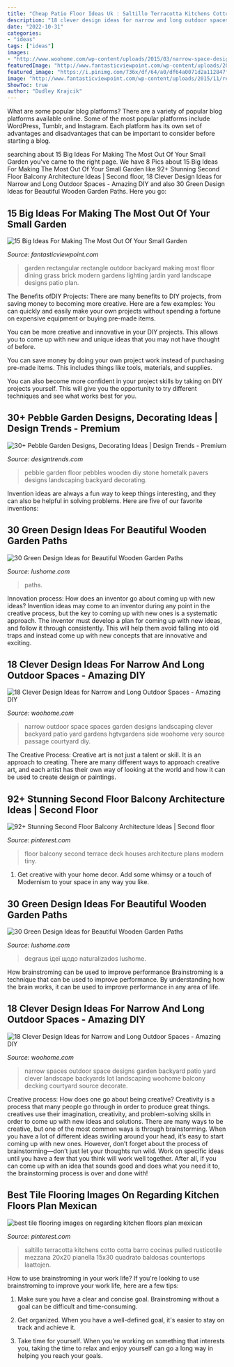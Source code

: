 ```yaml
---
title: "Cheap Patio Floor Ideas Uk : Saltillo Terracotta Kitchens Cotto Cotta Barro Cocinas Pulled Rusticotile Mezzana 20x20 Pianella 15x30 Quadrato Baldosas Countertops Laattojen"
description: "18 clever design ideas for narrow and long outdoor spaces"
date: "2022-10-31"
categories:
- "ideas"
tags: ["ideas"]
images:
- "http://www.woohome.com/wp-content/uploads/2015/03/narrow-space-designs-woohome-10.jpg"
featuredImage: "http://www.fantasticviewpoint.com/wp-content/uploads/2015/11/rectangular-garden-design-outdoor-dining-room-wooden-rectangle-table-metal-dining-chairs-white-floor-color-large-wet-green-grass-brick-hedges-1024x683-1024x683-634x423.jpg"
featured_image: "https://i.pinimg.com/736x/df/64/a0/df64a0071d2a112847f03097b753a088.jpg"
image: "http://www.fantasticviewpoint.com/wp-content/uploads/2015/11/rectangular-garden-design-outdoor-dining-room-wooden-rectangle-table-metal-dining-chairs-white-floor-color-large-wet-green-grass-brick-hedges-1024x683-1024x683-634x423.jpg"
ShowToc: true
author: "Dudley Krajcik"
---
```



What are some popular blog platforms?
There are a variety of popular blog platforms available online. Some of the most popular platforms include WordPress, Tumblr, and Instagram. Each platform has its own set of advantages and disadvantages that can be important to consider before starting a blog.

	

		
searching about 15 Big Ideas For Making The Most Out Of Your Small Garden you've came to the right page. We have 8 Pics about 15 Big Ideas For Making The Most Out Of Your Small Garden like 92+ Stunning Second Floor Balcony Architecture Ideas | Second floor, 18 Clever Design Ideas for Narrow and Long Outdoor Spaces - Amazing DIY and also 30 Green Design Ideas for Beautiful Wooden Garden Paths. Here you go:
		
    
## 15 Big Ideas For Making The Most Out Of Your Small Garden

<img loading=lazy src="http://www.fantasticviewpoint.com/wp-content/uploads/2015/11/rectangular-garden-design-outdoor-dining-room-wooden-rectangle-table-metal-dining-chairs-white-floor-color-large-wet-green-grass-brick-hedges-1024x683-1024x683-634x423.jpg" onerror="this.onerror=null;this.src='https://tse2.mm.bing.net/th?id=OIP.9eZBYWjpg04eUq3ADW4VDAHaE8&amp;pid=15.1';" alt="15 Big Ideas For Making The Most Out Of Your Small Garden">

_Source: fantasticviewpoint.com_

>garden rectangular rectangle outdoor backyard making most floor dining grass brick modern gardens lighting jardin yard landscape designs patio plan. 

	

The Benefits ofDIY Projects:
There are many benefits to DIY projects, from saving money to becoming more creative. Here are a few examples: 
You can quickly and easily make your own projects without spending a fortune on expensive equipment or buying pre-made items. 

You can be more creative and innovative in your DIY projects. This allows you to come up with new and unique ideas that you may not have thought of before. 

You can save money by doing your own project work instead of purchasing pre-made items. This includes things like tools, materials, and supplies. 

You can also become more confident in your project skills by taking on DIY projects yourself. This will give you the opportunity to try different techniques and see what works best for you.

    
## 30+ Pebble Garden Designs, Decorating Ideas | Design Trends - Premium

<img loading=lazy src="https://images.designtrends.com/wp-content/uploads/2016/01/29131303/16Wodden-Floor-Pebble-design.jpg" onerror="this.onerror=null;this.src='https://tse3.mm.bing.net/th?id=OIP.0wDwROfwu6XwDLFf1L-yNQHaKp&amp;pid=15.1';" alt="30+ Pebble Garden Designs, Decorating Ideas | Design Trends - Premium">

_Source: designtrends.com_

>pebble garden floor pebbles wooden diy stone hometalk pavers designs landscaping backyard decorating. 

	

Invention ideas are always a fun way to keep things interesting, and they can also be helpful in solving problems. Here are five of our favorite inventions: 

    
## 30 Green Design Ideas For Beautiful Wooden Garden Paths

<img loading=lazy src="http://www.lushome.com/wp-content/uploads/2014/10/wooden-garden-path-design-green-ideas-26.jpg" onerror="this.onerror=null;this.src='https://tse2.mm.bing.net/th?id=OIP.LUNRu0xq6E8TItBvgP_XNgAAAA&amp;pid=15.1';" alt="30 Green Design Ideas for Beautiful Wooden Garden Paths">

_Source: lushome.com_

>paths. 

	

Innovation process: How does an inventor go about coming up with new ideas?
Invention ideas may come to an inventor during any point in the creative process, but the key to coming up with new ones is a systematic approach. The inventor must develop a plan for coming up with new ideas, and follow it through consistently. This will help them avoid falling into old traps and instead come up with new concepts that are innovative and exciting.

    
## 18 Clever Design Ideas For Narrow And Long Outdoor Spaces - Amazing DIY

<img loading=lazy src="http://www.woohome.com/wp-content/uploads/2015/03/narrow-space-designs-woohome-8.jpg" onerror="this.onerror=null;this.src='https://tse3.mm.bing.net/th?id=OIP.RSPxXXXUFTm5fpBNhW7mdQHaJ4&amp;pid=15.1';" alt="18 Clever Design Ideas for Narrow and Long Outdoor Spaces - Amazing DIY">

_Source: woohome.com_

>narrow outdoor space spaces garden designs landscaping clever backyard patio yard gardens hgtvgardens side woohome very source passage courtyard diy. 

	

The Creative Process:
Creative art is not just a talent or skill. It is an approach to creating. There are many different ways to approach creative art, and each artist has their own way of looking at the world and how it can be used to create design or paintings.

    
## 92+ Stunning Second Floor Balcony Architecture Ideas | Second Floor

<img loading=lazy src="https://i.pinimg.com/736x/fb/24/a2/fb24a2b5dd0723e7938202afc8ccaeb3.jpg" onerror="this.onerror=null;this.src='https://tse2.mm.bing.net/th?id=OIP.z82PrcdJEZc1jJmcbSL_5AHaJ3&amp;pid=15.1';" alt="92+ Stunning Second Floor Balcony Architecture Ideas | Second floor">

_Source: pinterest.com_

>floor balcony second terrace deck houses architecture plans modern tiny. 

	

1. Get creative with your home decor. Add some whimsy or a touch of Modernism to your space in any way you like. 

    
## 30 Green Design Ideas For Beautiful Wooden Garden Paths

<img loading=lazy src="http://www.lushome.com/wp-content/uploads/2014/10/wooden-garden-path-design-green-ideas-22.jpg" onerror="this.onerror=null;this.src='https://tse4.mm.bing.net/th?id=OIP._r5_IzEiYMuOUCKc3U1N9QHaJ7&amp;pid=15.1';" alt="30 Green Design Ideas for Beautiful Wooden Garden Paths">

_Source: lushome.com_

>degraus ідеї щодо naturalizados lushome. 

	

How brainstroming can be used to improve performance
Brainstroming is a technique that can be used to improve performance. By understanding how the brain works, it can be used to improve performance in any area of life.

    
## 18 Clever Design Ideas For Narrow And Long Outdoor Spaces - Amazing DIY

<img loading=lazy src="http://www.woohome.com/wp-content/uploads/2015/03/narrow-space-designs-woohome-10.jpg" onerror="this.onerror=null;this.src='https://tse1.mm.bing.net/th?id=OIP.7sVdJGBmpnJ09np8Dl18egHaJ4&amp;pid=15.1';" alt="18 Clever Design Ideas for Narrow and Long Outdoor Spaces - Amazing DIY">

_Source: woohome.com_

>narrow spaces outdoor space designs garden backyard patio yard clever landscape backyards lot landscaping woohome balcony decking courtyard source decorate. 

	

Creative process: How does one go about being creative?
Creativity is a process that many people go through in order to produce great things. creatives use their imagination, creativity, and problem-solving skills in order to come up with new ideas and solutions. There are many ways to be creative, but one of the most common ways is through brainstorming. When you have a lot of different ideas swirling around your head, it’s easy to start coming up with new ones. However, don’t forget about the process of brainstorming—don’t just let your thoughts run wild. Work on specific ideas until you have a few that you think will work well together. After all, if you can come up with an idea that sounds good and does what you need it to, the brainstorming process is over and done with!

    
## Best Tile Flooring Images On Regarding Kitchen Floors Plan Mexican

<img loading=lazy src="https://i.pinimg.com/736x/df/64/a0/df64a0071d2a112847f03097b753a088.jpg" onerror="this.onerror=null;this.src='https://tse4.mm.bing.net/th?id=OIP.MtS-xNpJhTChrrENGXv3YAHaG5&amp;pid=15.1';" alt="best tile flooring images on regarding kitchen floors plan mexican">

_Source: pinterest.com_

>saltillo terracotta kitchens cotto cotta barro cocinas pulled rusticotile mezzana 20x20 pianella 15x30 quadrato baldosas countertops laattojen. 

	

How to use brainstroming in your work life?
If you're looking to use brainstroming to improve your work life, here are a few tips:
1. Make sure you have a clear and concise goal. Brainstroming without a goal can be difficult and time-consuming.

2. Get organized. When you have a well-defined goal, it's easier to stay on track and achieve it.

3. Take time for yourself. When you're working on something that interests you, taking the time to relax and enjoy yourself can go a long way in helping you reach your goals.

